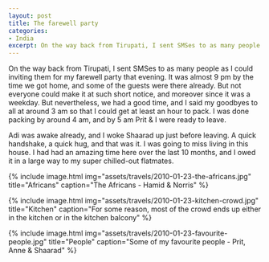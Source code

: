 ```yaml
---
layout: post
title: The farewell party
categories:
- India
excerpt: On the way back from Tirupati, I sent SMSes to as many people as I could inviting them for my farewell party that evening. It was almost 9 pm by the time we got home, and some of the guests were there already. But not everyone could make it at such short notice, and moreover since it was a weekday. But nevertheless, we had a good time, and I said my goodbyes to all at around 3 am so that I could get at least an hour to pack. I was done packing by around 4 am, and by 5 am Prit & I were ready to leave.
---
```


On the way back from Tirupati, I sent SMSes to as many people as I could
inviting them for my farewell party that evening. It was almost 9 pm by the time
we got home, and some of the guests were there already. But not everyone could
make it at such short notice, and moreover since it was a weekday. But
nevertheless, we had a good time, and I said my goodbyes to all at around 3 am
so that I could get at least an hour to pack. I was done packing by around 4 am,
and by 5 am Prit & I were ready to leave.

Adi was awake already, and I woke Shaarad up just before leaving. A quick
handshake, a quick hug, and that was it. I was going to miss living in this
house. I had had an amazing time here over the last 10 months, and I owed it in
a large way to my super chilled-out flatmates.

{% include image.html
    img="assets/travels/2010-01-23-the-africans.jpg"
    title="Africans"
    caption="The Africans - Hamid & Norris" %}

{% include image.html
    img="assets/travels/2010-01-23-kitchen-crowd.jpg"
    title="Kitchen"
    caption="For some reason, most of the crowd ends up either in the kitchen or in the kitchen balcony" %}

{% include image.html
    img="assets/travels/2010-01-23-favourite-people.jpg"
    title="People"
    caption="Some of my favourite people - Prit, Anne & Shaarad" %}
